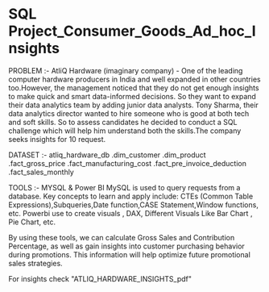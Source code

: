 # SQL Project_Consumer_Goods_Ad_hoc_Insights

PROBLEM :-
AtliQ Hardware (imaginary company) - One of the leading computer hardware producers in India and well expanded in other countries too.However, the management noticed that they do not get enough insights to make quick and smart data-informed decisions. So they want to expand their data analytics team by adding  junior data analysts. Tony Sharma, their data analytics director wanted to hire someone who is good at both tech and soft skills. So to assess  candidates he decided to conduct a SQL challenge which will help him understand both the skills.The company seeks insights for 10 request.

DATASET :-
atliq_hardware_db
.dim_customer
.dim_product
.fact_gross_price
.fact_manufacturing_cost
.fact_pre_invoice_deduction
.fact_sales_monthly

TOOLS :-
MYSQL & Power BI
MySQL is used to query requests from a database. Key concepts to learn and apply include:
CTEs (Common Table Expressions),Subqueries,Date function,CASE Statement,Window functions, etc.
Powerbi use to create visuals , DAX, Different Visuals Like Bar Chart , Pie Chart, etc.

By using these tools, we can calculate Gross Sales and Contribution Percentage, as well as gain insights into customer purchasing behavior during promotions.
This information will help optimize future promotional sales strategies.

For insights check "ATLIQ_HARDWARE_INSIGHTS_pdf"




